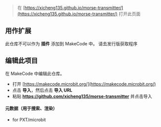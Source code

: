 
> 在 [https://xicheng135.github.io/morse-transmitter/](https://xicheng135.github.io/morse-transmitter/) 打开此页面

## 用作扩展

此仓库不可以作为 **插件** 添加到 MakeCode 中。
请去发行版获取程序
## 编辑此项目

在 MakeCode 中编辑此仓库。

* 打开 [https://makecode.microbit.org/](https://makecode.microbit.org/)
* 点击 **导入**，然后点击 **导入 URL**
* 粘贴 **https://github.com/xicheng135/morse-transmitter** 并点击导入

#### 元数据（用于搜索、渲染）

* for PXT/microbit
<script src="https://makecode.com/gh-pages-embed.js"></script><script>makeCodeRender("{{ site.makecode.home_url }}", "{{ site.github.owner_name }}/{{ site.github.repository_name }}");</script>
